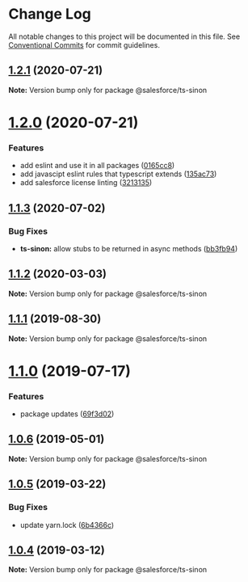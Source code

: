 # Change Log

All notable changes to this project will be documented in this file.
See [Conventional Commits](https://conventionalcommits.org) for commit guidelines.

## [1.2.1](https://github.com/forcedotcom/sfdx-dev-packages/compare/@salesforce/ts-sinon@1.2.0...@salesforce/ts-sinon@1.2.1) (2020-07-21)

**Note:** Version bump only for package @salesforce/ts-sinon





# [1.2.0](https://github.com/forcedotcom/sfdx-dev-packages/compare/@salesforce/ts-sinon@1.1.3...@salesforce/ts-sinon@1.2.0) (2020-07-21)


### Features

* add eslint and use it in all packages ([0165cc8](https://github.com/forcedotcom/sfdx-dev-packages/commit/0165cc8853079c7f987dddfb60ced3efb00deea0))
* add javascipt eslint rules that typescript extends ([135ac73](https://github.com/forcedotcom/sfdx-dev-packages/commit/135ac73b8c513d8950ac69373349361d9f600a8c))
* add salesforce license linting ([3213135](https://github.com/forcedotcom/sfdx-dev-packages/commit/3213135f34956335ef2c123ec680c2de2bc7f10f))





## [1.1.3](https://github.com/forcedotcom/sfdx-dev-packages/compare/@salesforce/ts-sinon@1.1.2...@salesforce/ts-sinon@1.1.3) (2020-07-02)


### Bug Fixes

* **ts-sinon:** allow stubs to be returned in async methods ([bb3fb94](https://github.com/forcedotcom/sfdx-dev-packages/commit/bb3fb94))





## [1.1.2](https://github.com/forcedotcom/sfdx-dev-packages/compare/@salesforce/ts-sinon@1.1.1...@salesforce/ts-sinon@1.1.2) (2020-03-03)

**Note:** Version bump only for package @salesforce/ts-sinon





## [1.1.1](https://github.com/forcedotcom/sfdx-dev-packages/compare/@salesforce/ts-sinon@1.1.0...@salesforce/ts-sinon@1.1.1) (2019-08-30)

**Note:** Version bump only for package @salesforce/ts-sinon





# [1.1.0](https://github.com/forcedotcom/sfdx-dev-packages/compare/@salesforce/ts-sinon@1.0.6...@salesforce/ts-sinon@1.1.0) (2019-07-17)


### Features

* package updates ([69f3d02](https://github.com/forcedotcom/sfdx-dev-packages/commit/69f3d02))





## [1.0.6](https://github.com/forcedotcom/sfdx-dev-packages/compare/@salesforce/ts-sinon@1.0.5...@salesforce/ts-sinon@1.0.6) (2019-05-01)

**Note:** Version bump only for package @salesforce/ts-sinon





## [1.0.5](https://github.com/forcedotcom/sfdx-dev-packages/compare/@salesforce/ts-sinon@1.0.4...@salesforce/ts-sinon@1.0.5) (2019-03-22)


### Bug Fixes

* update yarn.lock ([6b4366c](https://github.com/forcedotcom/sfdx-dev-packages/commit/6b4366c))





## [1.0.4](https://github.com/forcedotcom/sfdx-dev-packages/compare/@salesforce/ts-sinon@1.0.3...@salesforce/ts-sinon@1.0.4) (2019-03-12)

**Note:** Version bump only for package @salesforce/ts-sinon
